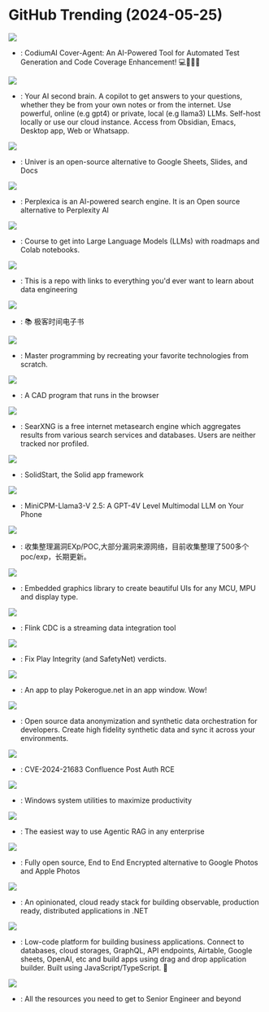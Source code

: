 # GitHub Trending (2024-05-25)

![](https://img.shields.io/badge/Python-New%20215-green?style=flat-square&logo=appveyor)
- [](https://github.comundefined): CodiumAI Cover-Agent: An AI-Powered Tool for Automated Test Generation and Code Coverage Enhancement! 💻🤖🧪🐞

![](https://img.shields.io/badge/Python-New%20838-green?style=flat-square&logo=appveyor)
- [](https://github.comundefined): Your AI second brain. A copilot to get answers to your questions, whether they be from your own notes or from the internet. Use powerful, online (e.g gpt4) or private, local (e.g llama3) LLMs. Self-host locally or use our cloud instance. Access from Obsidian, Emacs, Desktop app, Web or Whatsapp.

![](https://img.shields.io/badge/TypeScript-New%2012-green?style=flat-square&logo=appveyor)
- [](https://github.comundefined): Univer is an open-source alternative to Google Sheets, Slides, and Docs

![](https://img.shields.io/badge/TypeScript-New%20830-green?style=flat-square&logo=appveyor)
- [](https://github.comundefined): Perplexica is an AI-powered search engine. It is an Open source alternative to Perplexity AI

![](https://img.shields.io/badge/Jupyter%20Notebook-New%20358-green?style=flat-square&logo=appveyor)
- [](https://github.comundefined): Course to get into Large Language Models (LLMs) with roadmaps and Colab notebooks.

![](https://img.shields.io/badge/none-New%20236-green?style=flat-square&logo=appveyor)
- [](https://github.comundefined): This is a repo with links to everything you'd ever want to learn about data engineering

![](https://img.shields.io/badge/none-New%20798-green?style=flat-square&logo=appveyor)
- [](https://github.comundefined): 📚 极客时间电子书

![](https://img.shields.io/badge/none-New%20379-green?style=flat-square&logo=appveyor)
- [](https://github.comundefined): Master programming by recreating your favorite technologies from scratch.

![](https://img.shields.io/badge/Rust-New%20188-green?style=flat-square&logo=appveyor)
- [](https://github.comundefined): A CAD program that runs in the browser

![](https://img.shields.io/badge/Python-New%20151-green?style=flat-square&logo=appveyor)
- [](https://github.comundefined): SearXNG is a free internet metasearch engine which aggregates results from various search services and databases. Users are neither tracked nor profiled.

![](https://img.shields.io/badge/TypeScript-New%2023-green?style=flat-square&logo=appveyor)
- [](https://github.comundefined): SolidStart, the Solid app framework

![](https://img.shields.io/badge/Python-New%20242-green?style=flat-square&logo=appveyor)
- [](https://github.comundefined): MiniCPM-Llama3-V 2.5: A GPT-4V Level Multimodal LLM on Your Phone

![](https://img.shields.io/badge/none-New%20101-green?style=flat-square&logo=appveyor)
- [](https://github.comundefined): 收集整理漏洞EXp/POC,大部分漏洞来源网络，目前收集整理了500多个poc/exp，长期更新。

![](https://img.shields.io/badge/C-New%203-green?style=flat-square&logo=appveyor)
- [](https://github.comundefined): Embedded graphics library to create beautiful UIs for any MCU, MPU and display type.

![](https://img.shields.io/badge/Java-New%201-green?style=flat-square&logo=appveyor)
- [](https://github.comundefined): Flink CDC is a streaming data integration tool

![](https://img.shields.io/badge/C%2B%2B-New%2022-green?style=flat-square&logo=appveyor)
- [](https://github.comundefined): Fix Play Integrity (and SafetyNet) verdicts.

![](https://img.shields.io/badge/JavaScript-New%2013-green?style=flat-square&logo=appveyor)
- [](https://github.comundefined): An app to play Pokerogue.net in an app window. Wow!

![](https://img.shields.io/badge/TypeScript-New%20260-green?style=flat-square&logo=appveyor)
- [](https://github.comundefined): Open source data anonymization and synthetic data orchestration for developers. Create high fidelity synthetic data and sync it across your environments.

![](https://img.shields.io/badge/Python-New%2013-green?style=flat-square&logo=appveyor)
- [](https://github.comundefined): CVE-2024-21683 Confluence Post Auth RCE

![](https://img.shields.io/badge/C%23-New%20175-green?style=flat-square&logo=appveyor)
- [](https://github.comundefined): Windows system utilities to maximize productivity

![](https://img.shields.io/badge/TypeScript-New%20245-green?style=flat-square&logo=appveyor)
- [](https://github.comundefined): The easiest way to use Agentic RAG in any enterprise

![](https://img.shields.io/badge/Dart-New%2040-green?style=flat-square&logo=appveyor)
- [](https://github.comundefined): Fully open source, End to End Encrypted alternative to Google Photos and Apple Photos

![](https://img.shields.io/badge/C%23-New%207-green?style=flat-square&logo=appveyor)
- [](https://github.comundefined): An opinionated, cloud ready stack for building observable, production ready, distributed applications in .NET

![](https://img.shields.io/badge/JavaScript-New%2050-green?style=flat-square&logo=appveyor)
- [](https://github.comundefined): Low-code platform for building business applications. Connect to databases, cloud storages, GraphQL, API endpoints, Airtable, Google sheets, OpenAI, etc and build apps using drag and drop application builder. Built using JavaScript/TypeScript. 🚀

![](https://img.shields.io/badge/none-New%2064-green?style=flat-square&logo=appveyor)
- [](https://github.comundefined): All the resources you need to get to Senior Engineer and beyond

